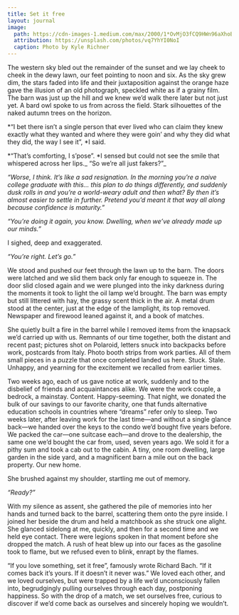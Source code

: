 ```yaml
---
title: Set it free
layout: journal
image:
  path: https://cdn-images-1.medium.com/max/2000/1*OvMjO3fCQ9HWn96aXhoBBA.jpeg
  attribution: https://unsplash.com/photos/vq7YhYI0NoI
  caption: Photo by Kyle Richner
---
```


The western sky bled out the remainder of the sunset and we lay cheek to cheek
in the dewy lawn, our feet pointing to noon and six. As the sky grew dim, the
stars faded into life and their juxtaposition against the orange haze gave the
illusion of an old photograph, speckled white as if a grainy film. The barn was
just up the hill and we knew we’d walk there later but not just yet. A bard owl
spoke to us from across the field. Stark silhouettes of the naked autumn trees
on the horizon.

*“I bet there isn’t a single person that ever lived who can claim they knew
exactly what they wanted and where they were goin’ and why they did what they
did, the way I see it”, *I said.

*“That’s comforting, I s’pose”. *I sensed but could not see the smile that
whispered across her lips._ “So we’re all just fakers?”_

*“Worse, I think. It’s like a sad resignation. In the morning you’re a naive
college graduate with this… this *plan* to do things differently, and suddenly
dusk rolls in and you’re a world-weary adult and then what? By then it’s almost
easier to settle in further. Pretend you’d meant it that way all along because
confidence is maturity.”*

_“You’re doing it again, you know. Dwelling, when we’ve already made up our
minds.”_

I sighed, deep and exaggerated.

_“You’re right. Let’s go.”_

We stood and pushed our feet through the lawn up to the barn. The doors were
latched and we slid them back only far enough to squeeze in. The door slid
closed again and we were plunged into the inky darkness during the moments it
took to light the oil lamp we’d brought. The barn was empty but still littered
with hay, the grassy scent thick in the air. A metal drum stood at the center,
just at the edge of the lamplight, its top removed. Newspaper and firewood
leaned against it, and a book of matches.

She quietly built a fire in the barrel while I removed items from the knapsack
we’d carried up with us. Remnants of our time together, both the distant and
recent past; pictures shot on Polaroid, letters snuck into backpacks before
work, postcards from Italy. Photo booth strips from work parties. All of them
small pieces in a puzzle that once completed landed us here. Stuck. Stale.
Unhappy, and yearning for the excitement we recalled from earlier times.

Two weeks ago, each of us gave notice at work, suddenly and to the disbelief of
friends and acquaintances alike. We were the work couple, a bedrock, a mainstay.
Content. Happy-seeming. That night, we donated the bulk of our savings to our
favorite charity, one that funds alternative education schools in countries
where “dreams” refer only to sleep. Two weeks later, after leaving work for the
last time—and without a single glance back—we handed over the keys to the condo
we’d bought five years before. We packed the car—one suitcase each—and drove to
the dealership, the same one we’d bought the car from, used, seven years ago. We
sold it for a pithy sum and took a cab out to the cabin. A tiny, one room
dwelling, large garden in the side yard, and a magnificent barn a mile out on
the back property. Our new home.

She brushed against my shoulder, startling me out of memory.

_“Ready?”_

With my silence as assent, she gathered the pile of memories into her hands and
turned back to the barrel, scattering them onto the pyre inside. I joined her
beside the drum and held a matchbook as she struck one alight. She glanced
sidelong at me, quickly, and then for a second time and we held eye contact.
There were legions spoken in that moment before she dropped the match. A rush of
heat blew up into our faces as the gasoline took to flame, but we refused even
to blink, enrapt by the flames.

“If you love something, set it free”, famously wrote Richard Bach. “If it comes
back it’s yours. If it doesn’t it never was.” We loved each other, and we loved
ourselves, but were trapped by a life we’d unconsciously fallen into,
begrudgingly pulling ourselves through each day, postponing happiness. So with
the drop of a match, we set ourselves free, curious to discover if we’d come
back as ourselves and sincerely hoping we wouldn’t.

